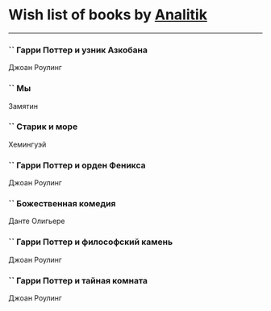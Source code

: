 # Wish list of books by [Analitik](https://plus.google.com/u/0/113800812165461458876/)
---

### `` Гарри Поттер и узник Азкобана
Джоан Роулинг

### `` Мы
Замятин

### `` Старик и море
Хемингуэй

### `` Гарри Поттер и орден Феникса
Джоан Роулинг

### `` Божественная комедия
Данте Олигьере

### `` Гарри Поттер и философский камень
Джоан Роулинг

### `` Гарри Поттер и тайная комната
Джоан Роулинг

